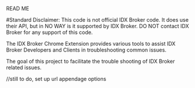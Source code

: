 READ ME

#Standard Disclaimer:
This code is not official IDX Broker code. It does use their API, but in NO WAY is it supported by IDX Broker. DO NOT contact IDX Broker for any support of this code.

The IDX Broker Chrome Extension provides various tools to assist IDX Broker Developers and Clients in troubleshooting common issues.

The goal of this project to facilitate the trouble shooting of IDX Broker related issues.

//still to do, set up url appendage options
